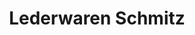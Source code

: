 ---
title: "Lederwaren Schmitz"
url: /aachen/lederwaren-schmitz-kapuzinergraben/
shop: Taschen & Koffer
---